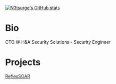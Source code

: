 [![N3tsurge's GitHub stats](https://github-readme-stats.vercel.app/api?username=n3tsurge&theme=dark)](https://github.com/anuraghazra/github-readme-stats)

# Bio
CTO @ H&A Security Solutions - Security Engineer

# Projects

[ReflexSOAR](https://github.com/reflexsoar)
<!--
**n3tsurge/n3tsurge** is a ✨ _special_ ✨ repository because its `README.md` (this file) appears on your GitHub profile.

Here are some ideas to get you started:

- 🔭 I’m currently working on ...
- 🌱 I’m currently learning ...
- 👯 I’m looking to collaborate on ...
- 🤔 I’m looking for help with ...
- 💬 Ask me about ...
- 📫 How to reach me: ...
- 😄 Pronouns: ...
- ⚡ Fun fact: ...
-->
